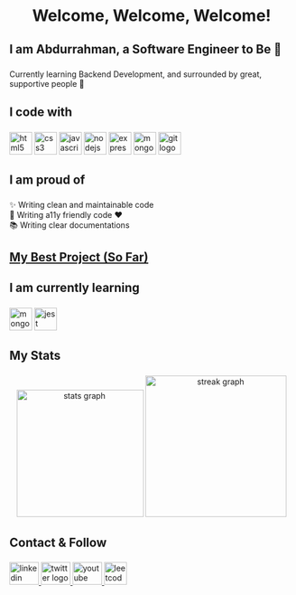 <h1 align="center">Welcome, Welcome, Welcome!</h1>

###

<h2 align="left">I am Abdurrahman, a Software Engineer to Be 🚀</h2>

###

<p align="left">
  Currently learning Backend Development, and surrounded by great, supportive
  people 💖
</p>

###

<h2 align="left">I code with</h2>

###

<div align="left">
  <img
    src="https://cdn.jsdelivr.net/gh/devicons/devicon/icons/html5/html5-original.svg"
    height="40"
    alt="html5 logo"
  />
  <img
    src="https://cdn.jsdelivr.net/gh/devicons/devicon/icons/css3/css3-original.svg"
    height="40"
    alt="css3 logo"
  />
  <img
    src="https://cdn.jsdelivr.net/gh/devicons/devicon/icons/javascript/javascript-original.svg"
    height="40"
    alt="javascript logo"
  />
  <img
    src="https://cdn.jsdelivr.net/gh/devicons/devicon/icons/nodejs/nodejs-original.svg"
    height="40"
    alt="nodejs logo"
  />
  <img
    src="https://cdn.jsdelivr.net/gh/devicons/devicon/icons/express/express-original.svg"
    height="40"
    alt="express logo"
  />
  <img
    src="https://cdn.jsdelivr.net/gh/devicons/devicon/icons/mongodb/mongodb-original.svg"
    height="40"
    alt="mongodb logo"
  />
  <img
    src="https://cdn.jsdelivr.net/gh/devicons/devicon/icons/git/git-original.svg"
    height="40"
    alt="git logo"
  />
</div>

###

<h2 align="left">I am proud of</h2>

###

<p align="left">
  ✨ Writing clean and maintainable code<br />🦾 Writing a11y friendly code
  ❤️<br />📚 Writing clear documentations
</p>

###

<h2 align="left">
  <a href="http://arabic-pop-icons.onrender.com" target="_blank"
    >My Best Project (So Far)</a
  >
</h2>

###

<h2 align="left">I am currently learning</h2>

###

<div align="left">
  <img
    src="https://cdn.jsdelivr.net/gh/devicons/devicon/icons/mongodb/mongodb-original.svg"
    height="40"
    alt="mongodb logo"
  />
  <img
    src="https://cdn.jsdelivr.net/gh/devicons/devicon/icons/jest/jest-plain.svg"
    height="40"
    alt="jest logo"
  />
</div>

###

<h2 align="left">My Stats</h2>

###

<div align="center">
  <img
    src="https://github-readme-stats.vercel.app/api?username=abrahman-ra&hide_title=true&hide_rank=false&show_icons=true&include_all_commits=true&count_private=true&disable_animations=false&theme=github_dark&locale=en&hide_border=true&order=1"
    height="225"
    alt="stats graph"
  />
  <img
    src="https://streak-stats.demolab.com?user=abrahman-ra&locale=en&mode=weekly&theme=github_dark&hide_border=true&border_radius=5&order=3"
    height="250"
    alt="streak graph"
  />
</div>

###

<h2 align="left">Contact & Follow</h2>

###

<div align="left">
  <a href="https://linkedin.com/in/abrahman-ra" target="_blank">
    <img
      src="https://raw.githubusercontent.com/maurodesouza/profile-readme-generator/master/src/assets/icons/social/linkedin/default.svg"
      width="52"
      height="40"
      alt="linkedin logo"
    />
  </a>
  <a href="https://twitter.com/AbRahman_Ra" target="_blank">
    <img
      src="https://raw.githubusercontent.com/maurodesouza/profile-readme-generator/master/src/assets/icons/social/twitter/default.svg"
      width="52"
      height="40"
      alt="twitter logo"
    />
  </a>
  <a href="https://youtube.com/@abdurrahman-ra" target="_blank">
    <img
      src="https://raw.githubusercontent.com/maurodesouza/profile-readme-generator/master/src/assets/icons/social/youtube/default.svg"
      width="52"
      height="40"
      alt="youtube logo"
    />
  </a>
  <a href="https://leetcode.com/AbRahman-Ra" target="_blank">
    <img
      src="https://cdn.iconscout.com/icon/free/png-512/leetcode-3628885-3030025.png"
      height="40"
      alt="leetcode logo"
    />
  </a>
</div>

###
